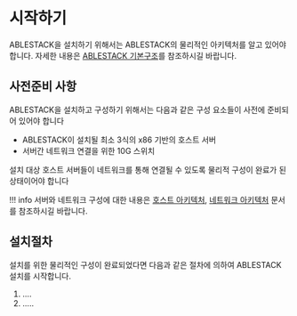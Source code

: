 # 시작하기
ABLESTACK을 설치하기 위해서는 ABLESTACK의 물리적인 아키텍처를 알고 있어야 합니다.
자세한 내용은 [ABLESTACK 기본구조](../architecture/ablestack-basic-structure.md)를 참조하시길 바랍니다.

## 사전준비 사항
ABLESTACK을 설치하고 구성하기 위해서는 다음과 같은 구성 요소들이 사전에 준비되어 있어야 합니다

- ABLESTACK이 설치될 최소 3식의 x86 기반의 호스트 서버
- 서버간 네트워크 연결을 위한 10G 스위치

설치 대상 호스트 서버들이 네트워크를 통해 연결될 수 있도록 물리적 구성이 완료가 된 상태이어야 합니다

!!! info
    서버와 네트워크 구성에 대한 내용은 [호스트 아키텍처](../architecture/host-architecture.md), [네트워크 아키텍처](../architecture/network-architecture.md) 문서를 참조하시길 바랍니다.
 
## 설치절차
설치를 위한 물리적인 구성이 완료되었다면 다음과 같은 절차에 의하여 ABLESTACK 설치를 시작합니다.

1. ....
2. .....
### 
